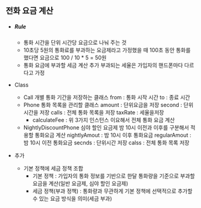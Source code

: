 ## 전화 요금 계산

- ##### Rule

  - 통화 시간을 단위 시간당 요금으로 나눠 주는 것
  - 10초당 5원의 통화료를 부과하는 요금제라고 가정했을 때
    100초 동안 통화를 했다면 요금으로 100 / 10 * 5 = 50원
  - 통화 요금에 부과할 세금 계산 추가
    부과되는 세율은 가입자의 핸드폰마다 다르다고 가정



- Class
  - Call
    개별 통화 기간을 저장하는 클래스
    from : 통화 시작 시간
    to : 종료 시간
  - Phone
    통화 목록을 관리할 클래스
    amount : 단위요금을 저장
    second : 단위시간을 저장
    calls : 전체 통화 목록을 저장
    taxRate : 세율을저장
    - calculateFee : 위 3가지 인스턴스 이요해서 전체 통화 요금 계산
  - NightlyDiscountPhone
    심야 할인 요금제
    밤 10시 이전과 이후를 구분해서 적용할 통화요금 계산
    nightlyAmout : 밤 10시 이후 통화요금
    regularAmout : 밤 10시 이전 통화요금
    secnds : 단위시간 저장
    calss : 전체 통화 목록 저장



- 추가
  - 기본 정책에 세금 정책 조합
    - 기본 정책 : 가입자의 통화 정보를 기반으로 한달 통화량을 기준으로 부과할 요금을 계산(일반 요금제, 심야 할인 요금제)
    - 세금 정책(부과 정책) : 통화량과 무관하게 기본 정책에 선택적으로 추가할 수 있는 요금 방식을 의미(세금 부과)